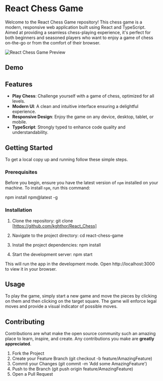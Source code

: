 # React Chess Game

Welcome to the React Chess Game repository! This chess game is a modern, responsive web application built using React and TypeScript. Aimed at providing a seamless chess-playing experience, it's perfect for both beginners and seasoned players who want to enjoy a game of chess on-the-go or from the comfort of their browser.

![React Chess Game Preview](https://i.imgur.com/9aAIZKX.png)

## Demo



## Features

- **Play Chess**: Challenge yourself with a game of chess, optimized for all levels.
- **Modern UI**: A clean and intuitive interface ensuring a delightful experience.
- **Responsive Design**: Enjoy the game on any device, desktop, tablet, or mobile.
- **TypeScript**: Strongly typed to enhance code quality and understandability.

## Getting Started

To get a local copy up and running follow these simple steps.

### Prerequisites

Before you begin, ensure you have the latest version of `npm` installed on your machine. To install `npm`, run this command:

npm install npm@latest -g

### Installation

1. Clone the repository:
git clone [https://github.com/kghthor/React_Chess]

2. Navigate to the project directory:
cd react-chess-game

3. Install the project dependencies:
npm install

4. Start the development server:
npm start

This will run the app in the development mode. Open http://localhost:3000 to view it in your browser.

## Usage

To play the game, simply start a new game and move the pieces by clicking on them and then clicking on the target square. The game will enforce legal moves and provide a visual indicator of possible moves.

## Contributing

Contributions are what make the open source community such an amazing place to learn, inspire, and create. Any contributions you make are **greatly appreciated**.

1. Fork the Project
2. Create your Feature Branch (git checkout -b feature/AmazingFeature)
3. Commit your Changes (git commit -m 'Add some AmazingFeature')
4. Push to the Branch (git push origin feature/AmazingFeature)
5. Open a Pull Request

